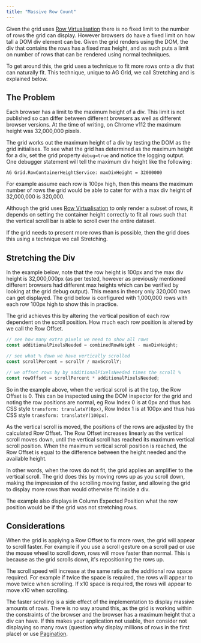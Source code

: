 ```yaml
---
title: "Massive Row Count"
---
```


Given the grid uses [Row Virtualisation](/dom-virtualisation/) there is no
fixed limit to the number of rows the grid can display. However browsers do have a fixed limit
on how tall a DOM div element can be. Given the grid renders using the DOM, the div that contains
the rows has a fixed max height, and as such puts a limit on number of rows that can be
rendered using normal techniques.

To get around this, the grid uses a technique to fit more rows onto a div that can naturally fit.
This technique, unique to AG Grid, we call Stretching and is explained below.

## The Problem

Each browser has a limit to the maximum height of a div. This limit is not published so can differ
between different browsers as well as different browser versions. At the time of writing, on 
Chrome v112 the maximum height was 32,000,000 pixels.

The grid works out the maximum height of a div by testing the DOM as the grid initialises. To see what
the grid has determined as the maximum height for a div, set the grid property `debug=true`
and notice the logging output. One debugger statement will tell the maximum div height
like the following:

`AG Grid.RowContainerHeightService: maxDivHeight = 32000000`

For example assume each row is 100px high, then this means the maximum number of rows the grid
would be able to cater for with a max div height of 32,000,000 is 320,000.

Although the grid uses [Row Virtualisation](/dom-virtualisation/) to only render
a subset of rows, it depends on setting the container height correctly to fit all rows such that the
vertical scroll bar is able to scroll over the entire dataset.

If the grid needs to present more rows than is possible, then the grid does this using a technique
we call Stretching.

## Stretching the Div

In the example below, note that the row height is 100px and the max div height is 32,000,000px
(as per tested, however as previously mentioned different browsers had different max heights which
can be verified by looking at the grid debug output). This means in theory only 320,000 rows
can get displayed. The grid below is configured with 1,000,000 rows with each row 100px high to
show this in practice.

<grid-example title='Massive Dataset Example' name='viewport-big-data' type='generated' options='{ "enterprise": true, "modules": ["viewport"] }'></grid-example>

The grid achieves this by altering the vertical position of each row dependent on the scroll position.
How much each row position is altered by we call the Row Offset.

```ts
// see how many extra pixels we need to show all rows
const additionalPixelsNeeded = combinedRowHeight - maxDivHeight;

// see what % down we have vertically scrolled
const scrollPercent = scrollY / maxScrollY;

// we offset rows by by additionalPixelsNeeded times the scroll %
const rowOffset = scrollPercent * additionalPixelsNeeded;
```

So in the example above, when the vertical scroll is at the top, the Row Offset is 0. This can
be inspected using the DOM inspector for the grid and noting the row positions are normal, eg
Row Index 0 is at 0px and thus has CSS style `transform: translateY(0px)`, Row Index 1 is at 100px
and thus has CSS style `transform: translateY(100px)`.

As the vertical scroll is moved, the positions of the rows are adjusted by the calculated Row Offset.
The Row Offset increases linearly as the vertical scroll moves down, until the vertical scroll has
reached its maximum vertical scroll position. When the maximum vertical scroll position is reached,
the Row Offset is equal to the difference between the height needed and the available height.

In other words, when the rows do not fit, the grid applies an amplifier to the vertical scroll.
The grid does this by moving rows up as you scroll down, making the impression of the scrolling moving
faster, and allowing the grid to display more rows than would otherwise fit inside a div.

The example also displays in Column Expected Position what the row position would be if the grid
was not stretching rows.

## Considerations

When the grid is applying a Row Offset to fix more rows, the grid will appear to scroll faster.
For example if you use a scroll gesture on a scroll pad or use the mouse wheel to scroll down,
rows will move faster than normal. This is because as the grid scrolls down, it's repositioning
the rows up.

The scroll speed will increase at the same ratio as the additional row space required. For example
if twice the space is required, the rows will appear to move twice when scrolling. If x10
space is required, the rows will appear to move x10 when scrolling.

The faster scrolling is a side effect of the implementation to display massive amounts of rows.
There is no way around this, as the grid is working within the constraints of the browser and the
browser has a maximum height that a div can have.
If this makes your application not usable, then consider not displaying so many rows (question why
display millions of rows in the first place) or use [Pagination](/row-pagination/).
